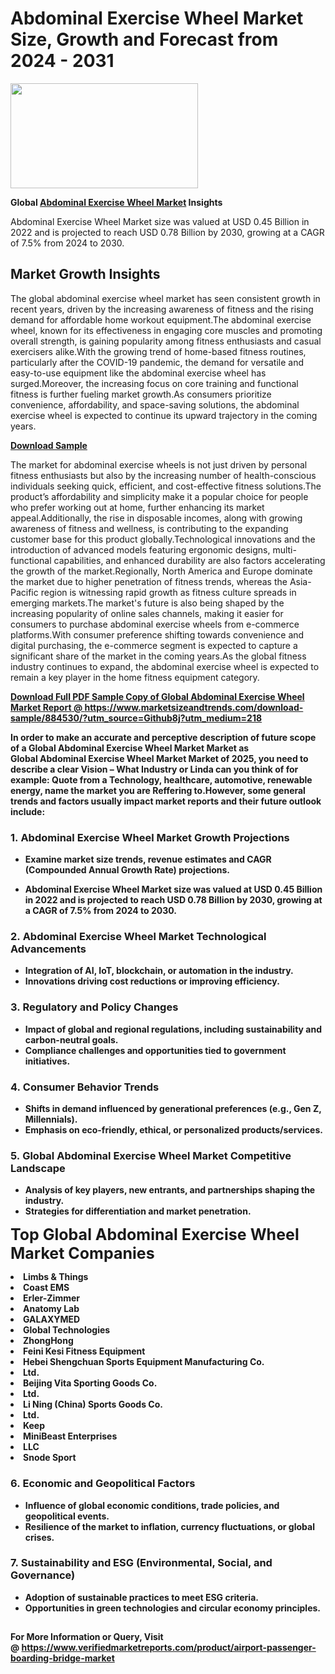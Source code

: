 <H1>Abdominal Exercise Wheel Market Size, Growth and Forecast from 2024 - 2031</H1><img class="aligncenter size-medium wp-image-584254" src="https://thirdeyenews.in/wp-content/uploads/2024/09/Global-Market-Research-300x168.jpeg" alt="" width="300" height="168" /><p><strong>Global&nbsp;<a href="https://www.marketsizeandtrends.com/download-sample/884530/?utm_source=Github8j?utm_medium=218">Abdominal Exercise Wheel Market</a> Insights</strong></p><p>Abdominal Exercise Wheel Market size was valued at USD 0.45 Billion in 2022 and is projected to reach USD 0.78 Billion by 2030, growing at a CAGR of 7.5% from 2024 to 2030.</p><p><h2>Market Growth Insights</h2> <p>The global abdominal exercise wheel market has seen consistent growth in recent years, driven by the increasing awareness of fitness and the rising demand for affordable home workout equipment.The abdominal exercise wheel, known for its effectiveness in engaging core muscles and promoting overall strength, is gaining popularity among fitness enthusiasts and casual exercisers alike.With the growing trend of home-based fitness routines, particularly after the COVID-19 pandemic, the demand for versatile and easy-to-use equipment like the abdominal exercise wheel has surged.Moreover, the increasing focus on core training and functional fitness is further fueling market growth.As consumers prioritize convenience, affordability, and space-saving solutions, the abdominal exercise wheel is expected to continue its upward trajectory in the coming years.</p> <p><strong><a href="#">Download Sample</a></strong></p> <p>The market for abdominal exercise wheels is not just driven by personal fitness enthusiasts but also by the increasing number of health-conscious individuals seeking quick, efficient, and cost-effective fitness solutions.The product’s affordability and simplicity make it a popular choice for people who prefer working out at home, further enhancing its market appeal.Additionally, the rise in disposable incomes, along with growing awareness of fitness and wellness, is contributing to the expanding customer base for this product globally.Technological innovations and the introduction of advanced models featuring ergonomic designs, multi-functional capabilities, and enhanced durability are also factors accelerating the growth of the market.Regionally, North America and Europe dominate the market due to higher penetration of fitness trends, whereas the Asia-Pacific region is witnessing rapid growth as fitness culture spreads in emerging markets.The market's future is also being shaped by the increasing popularity of online sales channels, making it easier for consumers to purchase abdominal exercise wheels from e-commerce platforms.With consumer preference shifting towards convenience and digital purchasing, the e-commerce segment is expected to capture a significant share of the market in the coming years.As the global fitness industry continues to expand, the abdominal exercise wheel is expected to remain a key player in the home fitness equipment category.<p><strong><a href="#"></p><p><span class=""><strong>Download Full PDF Sample Copy of Global Abdominal Exercise Wheel Market Report</strong> @ <a href="https://www.marketsizeandtrends.com/download-sample/884530/?utm_source=Github8j?utm_medium=218" target="_blank">https://www.marketsizeandtrends.com/download-sample/884530/?utm_source=Github8j?utm_medium=218</a></span></p><p>In order to make an accurate and perceptive description of future scope of a Global&nbsp;Abdominal Exercise Wheel Market Market as Global&nbsp;Abdominal Exercise Wheel Market Market of 2025, you need to describe a clear Vision &ndash; What Industry or Linda can you think of for example: Quote from a Technology, healthcare, automotive, renewable energy, name the market you are Reffering to.However, some general trends and factors usually impact market reports and their future outlook include:</p><h3>1.&nbsp;<strong>Abdominal Exercise Wheel Market Growth Projections</strong></h3><ul><li>Examine market size trends, revenue estimates and CAGR (Compounded Annual Growth Rate) projections.</li><li><p>Abdominal Exercise Wheel Market size was valued at USD 0.45 Billion in 2022 and is projected to reach USD 0.78 Billion by 2030, growing at a CAGR of 7.5% from 2024 to 2030.</p></li></ul><h3>2.&nbsp;<strong>Abdominal Exercise Wheel Market Technological Advancements</strong></h3><ul><li>Integration of AI, IoT, blockchain, or automation in the industry.</li><li>Innovations driving cost reductions or improving efficiency.</li></ul><h3>3.&nbsp;<strong>Regulatory and Policy Changes</strong></h3><ul><li>Impact of global and regional regulations, including sustainability and carbon-neutral goals.</li><li>Compliance challenges and opportunities tied to government initiatives.</li></ul><h3>4.&nbsp;<strong>Consumer Behavior Trends</strong></h3><ul><li>Shifts in demand influenced by generational preferences (e.g., Gen Z, Millennials).</li><li>Emphasis on eco-friendly, ethical, or personalized products/services.</li></ul><h3>5.&nbsp;<strong>Global Abdominal Exercise Wheel Market Competitive Landscape</strong></h3><ul><li>Analysis of key players, new entrants, and partnerships shaping the industry.</li><li>Strategies for differentiation and market penetration.</li></ul><p data-pm-slice="1 1 []"><span style="color: inherit; font-family: inherit; font-size: 25px;">Top Global Abdominal Exercise Wheel Market Companies</span></p><div class="" data-test-id=""><p><li>Limbs & Things</li><li> Coast EMS</li><li> Erler-Zimmer</li><li> Anatomy Lab</li><li> GALAXYMED</li><li> Global Technologies</li><li> ZhongHong</li><li> Feini Kesi Fitness Equipment</li><li> Hebei Shengchuan Sports Equipment Manufacturing Co.</li><li> Ltd.</li><li> Beijing Vita Sporting Goods Co.</li><li> Ltd.</li><li> Li Ning (China) Sports Goods Co.</li><li> Ltd.</li><li> Keep</li><li> MiniBeast Enterprises</li><li> LLC</li><li> Snode Sport</li></p></div><h3>6.&nbsp;<strong>Economic and Geopolitical Factors</strong></h3><ul><li>Influence of global economic conditions, trade policies, and geopolitical events.</li><li>Resilience of the market to inflation, currency fluctuations, or global crises.</li></ul><h3>7.&nbsp;<strong>Sustainability and ESG (Environmental, Social, and Governance)</strong></h3><ul><li>Adoption of sustainable practices to meet ESG criteria.</li><li>Opportunities in green technologies and circular economy principles.</li></ul><h2><strong style="font-size: 14px;">For More Information or Query, Visit @&nbsp;</strong><a style="background-color: #ffffff; font-size: 14px;" href="https://www.marketsizeandtrends.com/report/abdominal-exercise-wheel-market/" target="_blank">https://www.verifiedmarketreports.com/product/airport-passenger-boarding-bridge-market</a></h2>